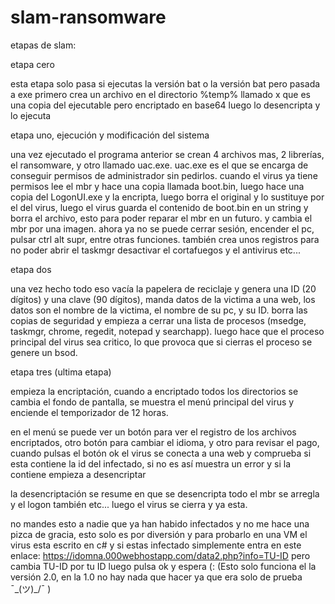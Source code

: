 # slam-ransomware

etapas de slam:

etapa cero

esta etapa solo pasa si ejecutas la versión bat o la versión bat pero pasada a exe
primero crea un archivo en el directorio %temp% llamado x que es una copia del ejecutable pero encriptado en base64
luego lo desencripta y lo ejecuta

etapa uno, ejecución y modificación del sistema

una vez ejecutado el programa anterior se crean 4 archivos mas, 2 librerías, el ransomware, y otro llamado uac.exe. uac.exe es el que se encarga de conseguir permisos de administrador sin pedirlos.
cuando el virus ya tiene permisos lee el mbr y hace una copia llamada boot.bin, luego hace una copia del LogonUI.exe y la encripta, luego borra el original y lo sustituye por el del virus, luego el virus guarda el contenido de boot.bin en un string y borra el archivo, esto para poder reparar el mbr en un futuro. 
y cambia el mbr por una imagen. ahora ya no se puede cerrar sesión, encender el pc, pulsar ctrl alt supr, entre otras funciones. también crea unos registros para no poder abrir el taskmgr desactivar el cortafuegos y el antivirus etc...

etapa dos

una vez hecho todo eso vacía la papelera de reciclaje y genera una ID (20 dígitos) y una clave (90 dígitos), manda datos de la victima a una web, los datos son el nombre de la victima, el nombre de su pc, y su ID.
borra las copias de seguridad y empieza a cerrar una lista de procesos (msedge, taskmgr, chrome, regedit, notepad y searchapp). luego hace que el proceso principal del virus sea critico, lo que provoca que si cierras el proceso se genere un bsod.

etapa tres (ultima etapa)

empieza la encriptación, cuando a encriptado todos los directorios se cambia el fondo de pantalla, se muestra el menú principal del virus y enciende el temporizador de 12 horas.

en el menú se puede ver un botón para ver el registro de los archivos encriptados, otro botón para cambiar el idioma, y otro para revisar el pago, cuando pulsas el botón ok el virus se conecta a una web y comprueba si esta contiene la id del infectado, si no es así muestra un error y si la contiene empieza a desencriptar

la desencriptación se resume en que se desencripta todo el mbr se arregla y el logon también etc...
luego el virus se cierra y ya esta.

no mandes esto a nadie que ya han habido infectados y no me hace una pizca de gracia, esto solo es por diversión y para probarlo en una VM
el virus esta escrito en c# y si estas infectado simplemente entra en este enlace: https://idomna.000webhostapp.com/data2.php?info=TU-ID pero cambia TU-ID por tu ID
luego pulsa ok y espera (:
(Esto solo funciona el la versión 2.0, en la 1.0 no hay nada que hacer ya que era solo de prueba ¯\_(ツ)_/¯ )
